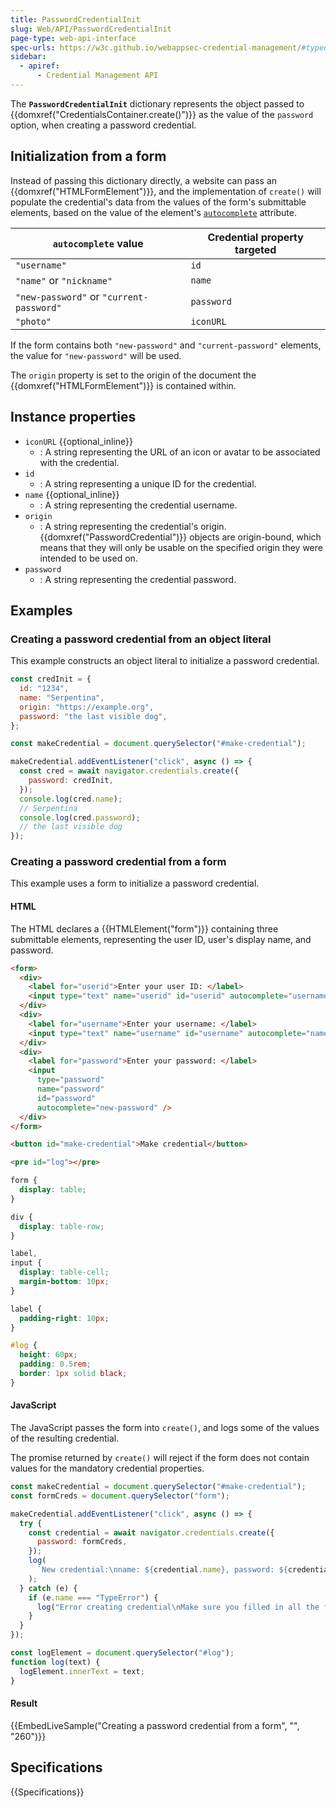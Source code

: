 ```yaml
---
title: PasswordCredentialInit
slug: Web/API/PasswordCredentialInit
page-type: web-api-interface
spec-urls: https://w3c.github.io/webappsec-credential-management/#typedefdef-passwordcredentialinit
sidebar:
  - apiref:
      - Credential Management API
---
```


The **`PasswordCredentialInit`** dictionary represents the object passed to {{domxref("CredentialsContainer.create()")}} as the value of the `password` option, when creating a password credential.

## Initialization from a form

Instead of passing this dictionary directly, a website can pass an {{domxref("HTMLFormElement")}}, and the implementation of `create()` will populate the credential's data from the values of the form's submittable elements, based on the value of the element's [`autocomplete`](/en-US/docs/Web/HTML/Reference/Attributes/autocomplete) attribute.

| `autocomplete` value                     | Credential property targeted |
| ---------------------------------------- | ---------------------------- |
| `"username"`                             | `id`                         |
| `"name"` or `"nickname"`                 | `name`                       |
| `"new-password"` or `"current-password"` | `password`                   |
| `"photo"`                                | `iconURL`                    |

If the form contains both `"new-password"` and `"current-password"` elements, the value for `"new-password"` will be used.

The `origin` property is set to the origin of the document the {{domxref("HTMLFormElement")}} is contained within.

## Instance properties

- `iconURL` {{optional_inline}}
  - : A string representing the URL of an icon or avatar to be associated with the credential.
- `id`
  - : A string representing a unique ID for the credential.
- `name` {{optional_inline}}
  - : A string representing the credential username.
- `origin`
  - : A string representing the credential's origin. {{domxref("PasswordCredential")}} objects are origin-bound, which means that they will only be usable on the specified origin they were intended to be used on.
- `password`
  - : A string representing the credential password.

## Examples

### Creating a password credential from an object literal

This example constructs an object literal to initialize a password credential.

```js
const credInit = {
  id: "1234",
  name: "Serpentina",
  origin: "https://example.org",
  password: "the last visible dog",
};

const makeCredential = document.querySelector("#make-credential");

makeCredential.addEventListener("click", async () => {
  const cred = await navigator.credentials.create({
    password: credInit,
  });
  console.log(cred.name);
  // Serpentina
  console.log(cred.password);
  // the last visible dog
});
```

### Creating a password credential from a form

This example uses a form to initialize a password credential.

#### HTML

The HTML declares a {{HTMLElement("form")}} containing three submittable elements, representing the user ID, user's display name, and password.

```html
<form>
  <div>
    <label for="userid">Enter your user ID: </label>
    <input type="text" name="userid" id="userid" autocomplete="username" />
  </div>
  <div>
    <label for="username">Enter your username: </label>
    <input type="text" name="username" id="username" autocomplete="name" />
  </div>
  <div>
    <label for="password">Enter your password: </label>
    <input
      type="password"
      name="password"
      id="password"
      autocomplete="new-password" />
  </div>
</form>

<button id="make-credential">Make credential</button>

<pre id="log"></pre>
```

```css hidden
form {
  display: table;
}

div {
  display: table-row;
}

label,
input {
  display: table-cell;
  margin-bottom: 10px;
}

label {
  padding-right: 10px;
}

#log {
  height: 60px;
  padding: 0.5rem;
  border: 1px solid black;
}
```

#### JavaScript

The JavaScript passes the form into `create()`, and logs some of the values of the resulting credential.

The promise returned by `create()` will reject if the form does not contain values for the mandatory credential properties.

```js
const makeCredential = document.querySelector("#make-credential");
const formCreds = document.querySelector("form");

makeCredential.addEventListener("click", async () => {
  try {
    const credential = await navigator.credentials.create({
      password: formCreds,
    });
    log(
      `New credential:\nname: ${credential.name}, password: ${credential.password}`,
    );
  } catch (e) {
    if (e.name === "TypeError") {
      log("Error creating credential\nMake sure you filled in all the fields");
    }
  }
});

const logElement = document.querySelector("#log");
function log(text) {
  logElement.innerText = text;
}
```

#### Result

{{EmbedLiveSample("Creating a password credential from a form", "", "260")}}

## Specifications

{{Specifications}}
